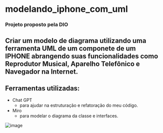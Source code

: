 # modelando_iphone_com_uml

### Projeto proposto pela DIO

## Criar um modelo de diagrama utilizando uma ferramenta UML de um componete de um IPHONE abrangendo suas funcionalidades como Reprodutor Musical, Aparelho Telefônico e Navegador na Internet.

## Ferramentas utilizadas:
 - Chat GPT 
    - para ajudar na estruturação e refatoração do meu código.
 - Miro 
    - para modelar o diagrama da classe e interfaces.
  
![image](https://github.com/suhellynaraujo/modelando_iphone_com_uml/assets/66279026/098f8091-730c-48f2-8297-6ab2ee67a9f1)
